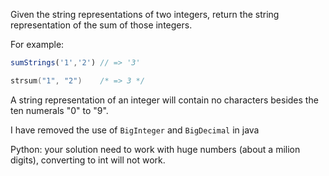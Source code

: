 Given the string representations of two integers, return the string representation of the sum of those integers.

For example:
```javascript
sumStrings('1','2') // => '3'
```
```c
strsum("1", "2")    /* => 3 */
```

A string representation of an integer will contain no characters besides the ten numerals "0" to "9".

I have removed the use of `BigInteger` and `BigDecimal` in java

Python:
your solution need to work with huge numbers (about a milion digits), converting to int will not work.